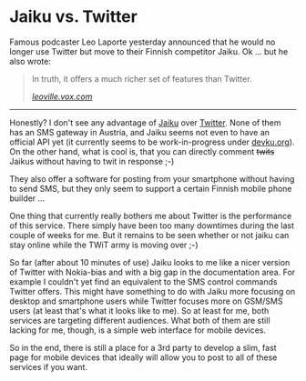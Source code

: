 # Jaiku vs. Twitter

Famous podcaster Leo Laporte yesterday announced that he would no longer use Twitter but move to their Finnish competitor Jaiku. Ok ... but he also wrote:

<blockquote><p>In truth, it offers a much richer set of features than Twitter.</p><cite><a href="http://leoville.vox.com/library/post/goodbye-twitter-hello-jaiku.html">leoville.vox.com</a></cite></blockquote>

-------------------------------



Honestly? I don't see any advantage of [Jaiku](http://jaiku.com) over [Twitter](http://twitter.com). None of them has an SMS gateway in Austria, and Jaiku seems not even to have an official API yet (it currently seems to be work-in-progress under [devku.org](http://devku.org)). On the other hand, what is cool is, that you can directly comment <del>twits</del> Jaikus without having to twit in response ;-)

They also offer a software for posting from your smartphone without having to send SMS, but they only seem to support a certain Finnish mobile phone builder ...

One thing that currently really bothers me about Twitter is the performance of this service. There simply have been too many downtimes during the last couple of weeks for me. But it remains to be seen whether or not jaiku can stay online while the TWiT army is moving over ;-)

So far (after about 10 minutes of use) Jaiku looks to me like a nicer version of Twitter with Nokia-bias and with a big gap in the documentation area. For example I couldn't yet find an equivalent to the SMS control commands Twitter offers. This might have something to do with Jaiku more focusing on desktop and smartphone users while Twitter focuses more on GSM/SMS users (at least that's what it looks like to me). So at least for me, both services are targeting different audiences. What both of them are still lacking for me, though, is a simple web interface for mobile devices.

So in the end, there is still a place for a 3rd party to develop a slim, fast page for mobile devices that ideally will allow you to post to all of these services if you want.